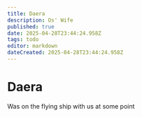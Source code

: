 ```yaml
---
title: Daera
description: Os' Wife
published: true
date: 2025-04-28T23:44:24.958Z
tags: todo
editor: markdown
dateCreated: 2025-04-28T23:44:24.958Z
---
```


# Daera
Was on the flying ship with us at some point